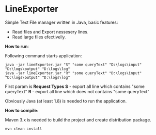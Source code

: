 LineExporter
=======

Simple Text File manager written in Java, basic features:

* Read files and Export nessesery lines.
* Read large files efectivelly.

**How to run**:

Following command starts application:
 
    java -jar lineExporter.jar "S" "some queryText" "D:\logs\input" "D:\logs\output" "D:\logs\log"
    java -jar lineExporter.jar "R" "some queryText" "D:\logs\input" "D:\logs\output" "D:\logs\log"

First param is **Request Types**
**S** - export all line which contains "some queryText"
**R** - export all line which does not contains "some queryText"

Obviously Java (at least 1.8) is needed to run the application.

**How to compile**:

Maven 3.x is needed to build the project and create distribution package.
 
    mvn clean install
